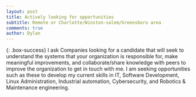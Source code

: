 ```yaml
---
layout: post
title: Actively looking for opportunities 
subtitle: Remote or Charlotte/Winston-salem/Greensboro area 
comments: true
author: Dylan
---
```


{: .box-success}
I ask Companies looking for a candidate that will seek to understand the systems that your organization is responsible for, make meaningful improvements, and collaborate/share knowledge with peers to improve the organization to get in touch with me. I am seeking opportunities such as these to develop my current skills in IT, Software Development, Linux Administration, Industrial automation, Cybersecurity, and Robotics & Maintenance engineering.  
